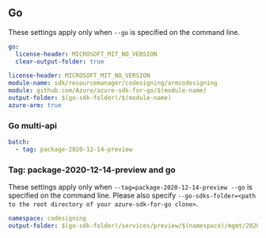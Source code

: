 ## Go

These settings apply only when `--go` is specified on the command line.

```yaml $(go) && !$(track2)
go:
  license-header: MICROSOFT_MIT_NO_VERSION
  clear-output-folder: true
```

``` yaml $(go) && $(track2)
license-header: MICROSOFT_MIT_NO_VERSION
module-name: sdk/resourcemanager/codesigning/armcodesigning
module: github.com/Azure/azure-sdk-for-go/$(module-name)
output-folder: $(go-sdk-folder)/$(module-name)
azure-arm: true
```

### Go multi-api

``` yaml $(go) && $(multiapi)
batch:
  - tag: package-2020-12-14-preview
```

### Tag: package-2020-12-14-preview and go

These settings apply only when `--tag=package-2020-12-14-preview --go` is specified on the command line.
Please also specify `--go-sdks-folder=<path to the root directory of your azure-sdk-for-go clone>`.

```yaml $(tag) == 'package-2020-12-14-preview' && $(go)
namespace: codesigning
output-folder: $(go-sdk-folder)/services/preview/$(namespace)/mgmt/2020-12-14-preview/$(namespace)
```
